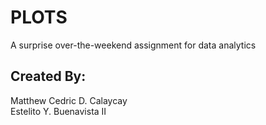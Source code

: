 # PLOTS
A surprise over-the-weekend assignment for data analytics

## Created By:
  Matthew Cedric D. Calaycay\
  Estelito Y. Buenavista II
